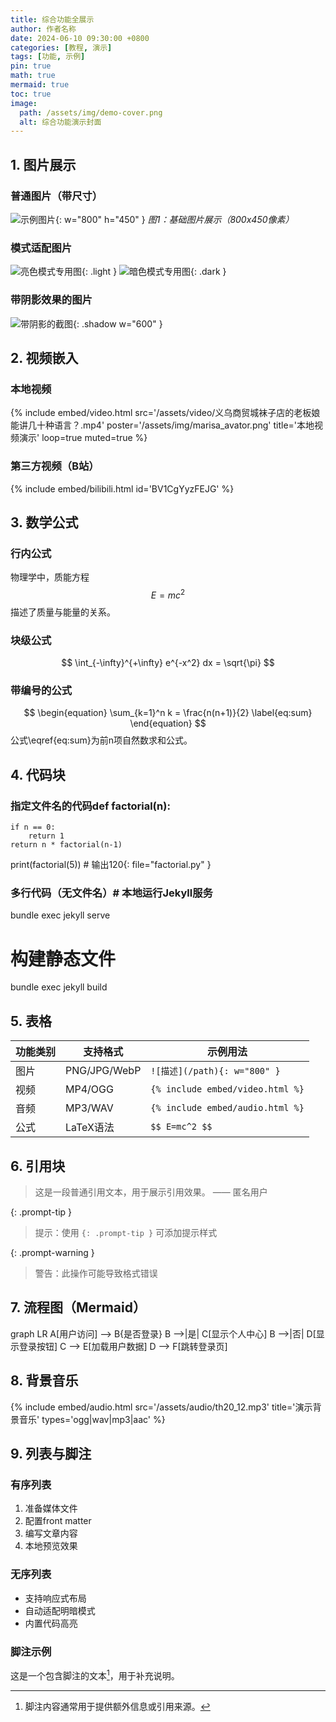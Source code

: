 ```yaml
---
title: 综合功能全展示
author: 作者名称
date: 2024-06-10 09:30:00 +0800
categories: [教程, 演示]
tags: [功能, 示例]
pin: true
math: true
mermaid: true
toc: true
image:
  path: /assets/img/demo-cover.png
  alt: 综合功能演示封面
---
```


## 1. 图片展示

### 普通图片（带尺寸）
![示例图片](/assets/img/marisa_avator.png){: w="800" h="450" }
_图1：基础图片展示（800x450像素）_

### 模式适配图片
![亮色模式专用图](/assets/img/marisa_avator.png){: .light }
![暗色模式专用图](/assets/img/marisa_avator.png){: .dark }

### 带阴影效果的图片
![带阴影的截图](/assets/img/marisa_avator.png){: .shadow w="600" }


## 2. 视频嵌入

### 本地视频
{% include embed/video.html
  src='/assets/video/义乌商贸城袜子店的老板娘能讲几十种语言？.mp4'
  poster='/assets/img/marisa_avator.png'
  title='本地视频演示'
  loop=true
  muted=true
%}

### 第三方视频（B站）
{% include embed/bilibili.html id='BV1CgYyzFEJG' %}


## 3. 数学公式

### 行内公式
物理学中，质能方程 $$E=mc^2$$ 描述了质量与能量的关系。

### 块级公式
$$
\int_{-\infty}^{+\infty} e^{-x^2} dx = \sqrt{\pi}
$$

### 带编号的公式
$$
\begin{equation}
\sum_{k=1}^n k = \frac{n(n+1)}{2}
\label{eq:sum}
\end{equation}
$$
公式\eqref{eq:sum}为前n项自然数求和公式。


## 4. 代码块

### 指定文件名的代码def factorial(n):
    if n == 0:
        return 1
    return n * factorial(n-1)

print(factorial(5))  # 输出120{: file="factorial.py" }

### 多行代码（无文件名）# 本地运行Jekyll服务
bundle exec jekyll serve

# 构建静态文件
bundle exec jekyll build

## 5. 表格

| 功能类别 | 支持格式     | 示例用法                         |
| -------- | ------------ | -------------------------------- |
| 图片     | PNG/JPG/WebP | `![描述](/path){: w="800" }`     |
| 视频     | MP4/OGG      | `{% include embed/video.html %}` |
| 音频     | MP3/WAV      | `{% include embed/audio.html %}` |
| 公式     | LaTeX语法    | `$$ E=mc^2 $$`                   |


## 6. 引用块

> 这是一段普通引用文本，用于展示引用效果。
> —— 匿名用户

{: .prompt-tip }
> 提示：使用 `{: .prompt-tip }` 可添加提示样式

{: .prompt-warning }
> 警告：此操作可能导致格式错误


## 7. 流程图（Mermaid）
graph LR
    A[用户访问] --> B{是否登录}
    B -->|是| C[显示个人中心]
    B -->|否| D[显示登录按钮]
    C --> E[加载用户数据]
    D --> F[跳转登录页]

## 8. 背景音乐

{% include embed/audio.html
  src='/assets/audio/th20_12.mp3'
  title='演示背景音乐'
  types='ogg|wav|mp3|aac'
%}


## 9. 列表与脚注

### 有序列表
1. 准备媒体文件
2. 配置front matter
3. 编写文章内容
4. 本地预览效果

### 无序列表
- 支持响应式布局
- 自动适配明暗模式
- 内置代码高亮

### 脚注示例
这是一个包含脚注的文本[^1]，用于补充说明。

[^1]: 脚注内容通常用于提供额外信息或引用来源。
